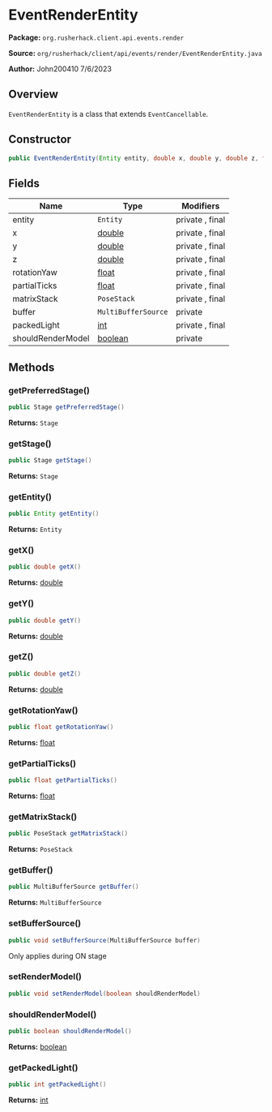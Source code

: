 # EventRenderEntity

**Package:** `org.rusherhack.client.api.events.render`

**Source:** `org/rusherhack/client/api/events/render/EventRenderEntity.java`

**Author:** John200410 7/6/2023



## Overview

`EventRenderEntity` is a class that extends `EventCancellable`.

## Constructor

```java
public EventRenderEntity(Entity entity, double x, double y, double z, float rotationYaw, float partialTicks, PoseStack matrixStack, MultiBufferSource buffer, int packedLight)
```

## Fields

| Name | Type | Modifiers |
|------|------|----------|
| entity | `Entity` | private , final |
| x | [double](https://docs.oracle.com/en/java/javase/21/docs/api/java.base/java/lang/Double.html) | private , final |
| y | [double](https://docs.oracle.com/en/java/javase/21/docs/api/java.base/java/lang/Double.html) | private , final |
| z | [double](https://docs.oracle.com/en/java/javase/21/docs/api/java.base/java/lang/Double.html) | private , final |
| rotationYaw | [float](https://docs.oracle.com/en/java/javase/21/docs/api/java.base/java/lang/Float.html) | private , final |
| partialTicks | [float](https://docs.oracle.com/en/java/javase/21/docs/api/java.base/java/lang/Float.html) | private , final |
| matrixStack | `PoseStack` | private , final |
| buffer | `MultiBufferSource` | private |
| packedLight | [int](https://docs.oracle.com/en/java/javase/21/docs/api/java.base/java/lang/Integer.html) | private , final |
| shouldRenderModel | [boolean](https://docs.oracle.com/en/java/javase/21/docs/api/java.base/java/lang/Boolean.html) | private |


## Methods

### getPreferredStage()

```java
public Stage getPreferredStage()
```

**Returns:** `Stage`

### getStage()

```java
public Stage getStage()
```

**Returns:** `Stage`

### getEntity()

```java
public Entity getEntity()
```

**Returns:** `Entity`

### getX()

```java
public double getX()
```

**Returns:** [double](https://docs.oracle.com/en/java/javase/21/docs/api/java.base/java/lang/Double.html)

### getY()

```java
public double getY()
```

**Returns:** [double](https://docs.oracle.com/en/java/javase/21/docs/api/java.base/java/lang/Double.html)

### getZ()

```java
public double getZ()
```

**Returns:** [double](https://docs.oracle.com/en/java/javase/21/docs/api/java.base/java/lang/Double.html)

### getRotationYaw()

```java
public float getRotationYaw()
```

**Returns:** [float](https://docs.oracle.com/en/java/javase/21/docs/api/java.base/java/lang/Float.html)

### getPartialTicks()

```java
public float getPartialTicks()
```

**Returns:** [float](https://docs.oracle.com/en/java/javase/21/docs/api/java.base/java/lang/Float.html)

### getMatrixStack()

```java
public PoseStack getMatrixStack()
```

**Returns:** `PoseStack`

### getBuffer()

```java
public MultiBufferSource getBuffer()
```

**Returns:** `MultiBufferSource`

### setBufferSource()

```java
public void setBufferSource(MultiBufferSource buffer)
```

Only applies during ON stage

### setRenderModel()

```java
public void setRenderModel(boolean shouldRenderModel)
```

### shouldRenderModel()

```java
public boolean shouldRenderModel()
```

**Returns:** [boolean](https://docs.oracle.com/en/java/javase/21/docs/api/java.base/java/lang/Boolean.html)

### getPackedLight()

```java
public int getPackedLight()
```

**Returns:** [int](https://docs.oracle.com/en/java/javase/21/docs/api/java.base/java/lang/Integer.html)

